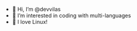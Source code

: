 - 👋 Hi, I’m @devvilas
- 👀 I’m interested in coding with multi-languages
- 🐧 I love Linux!

<!---
Devvilas/Devvilas is a ✨ special ✨ repository because its `README.md` (this file) appears on your GitHub profile.
You can click the Preview link to take a look at your changes.
--->
